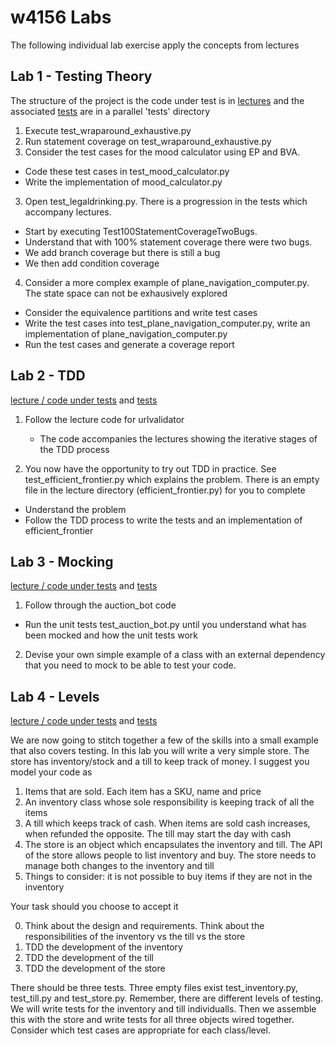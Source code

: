 # w4156 Labs
The following individual lab exercise apply the concepts from lectures

## Lab 1 - Testing Theory

The structure of the project is the code under test is in [lectures](lectures/testing/theory) and the associated [tests](tests/testing/theory) are in a parallel 'tests' directory

1. Execute test_wraparound_exhaustive.py
2. Run statement coverage on test_wraparound_exhaustive.py
4. Consider the test cases for the mood calculator using EP and BVA.
 * Code these test cases in test_mood_calculator.py
 * Write the implementation of mood_calculator.py
3. Open test_legaldrinking.py. There is a progression in the tests which accompany lectures.
 * Start by executing Test100StatementCoverageTwoBugs.
 * Understand that with 100% statement coverage there were two bugs.
 * We add branch coverage but there is still a bug
 * We then add condition coverage

4. Consider a more complex example of plane_navigation_computer.py. The state space can not be exhausively explored
  * Consider the equivalence partitions and write test cases
  * Write the test cases into test_plane_navigation_computer.py, write an implementation of plane_navigation_computer.py
  * Run the test cases and generate a coverage report

## Lab 2 - TDD
[lecture / code under tests](lectures/testing/tdd) and [tests](tests/testing/tdd)

1. Follow the lecture code for urlvalidator
    * The code accompanies the lectures showing the iterative stages of the TDD process

2. You now have the opportunity to try out TDD in practice. See test_efficient_frontier.py which explains the problem.
There is an empty file in the lecture directory (efficient_frontier.py) for you to complete
* Understand the problem
* Follow the TDD process to write the tests and an implementation of efficient_frontier

## Lab 3 - Mocking
[lecture / code under tests](lectures/testing/mocking) and [tests](tests/testing/mocking)

1. Follow through the auction_bot code
* Run the unit tests test_auction_bot.py until you understand what has been mocked and how the unit tests work

2. Devise your own simple example of a class with an external dependency that you need to mock to be able to test your code.

## Lab 4 - Levels
[lecture / code under tests](lectures/testing/levels) and [tests](tests/testing/levels)

We are now going to stitch together a few of the skills into a small example that also covers testing. In this lab
you will write a very simple store. The store has inventory/stock and a till to keep track of money. I suggest you model your code as

1. Items that are sold. Each item has a SKU, name and price
2. An inventory class whose sole responsibility is keeping track of all the items
3. A till which keeps track of cash. When items are sold cash increases, when refunded the opposite. The till may start the day with cash
4. The store is an object which encapsulates the inventory and till. The API of the store allows people to list inventory and buy. The store needs to manage both changes to the inventory and till
5. Things to consider: it is not possible to buy items if they are not in the inventory

Your task should you choose to accept it

0. Think about the design and requirements. Think about the responsibilities of the inventory vs the till vs the store
1. TDD the development of the inventory
2. TDD the development of the till
3. TDD the development of the store

There should be three tests. Three empty files exist test_inventory.py, test_till.py and test_store.py. Remember, there
are different levels of testing. We will write tests for the inventory and till individualls. Then we assemble this with the store and write
tests for all three objects wired together. Consider which test cases are appropriate for each class/level.
